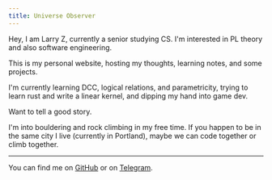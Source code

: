 ```yaml
---
title: Universe Observer 
---
```


Hey, I am Larry Z, currently a senior studying CS. 
I'm interested in PL theory and also software engineering.

This is my personal website, hosting my thoughts, learning notes, 
and some projects. 

I'm currently learning DCC, logical relations, 
and parametricity, 
trying to learn rust and write a linear kernel, 
and dipping my hand into game dev. 

Want to tell a good story. 

I'm into bouldering and rock climbing in my free time. 
If you happen to be in the same city I live (currently in Portland), 
maybe we can code together or climb together.

*** 

You can find me on [GitHub](https://github.com/FlickerSoul) or 
on [Telegram](https://t.me/FlickerSoul).
